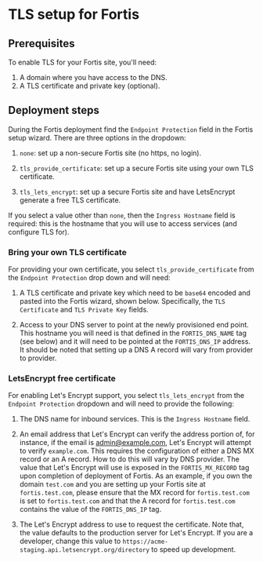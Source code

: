 # TLS setup for Fortis

## Prerequisites

To enable TLS for your Fortis site, you'll need:

1. A domain where you have access to the DNS.
2. A TLS certificate and private key (optional).

## Deployment steps

During the Fortis deployment find the `Endpoint Protection` field in the Fortis
setup wizard. There are three options in the dropdown:

1. `none`: set up a non-secure Fortis site (no https, no login).

2. `tls_provide_certificate`: set up a secure Fortis site using your own TLS
  certificate.

3. `tls_lets_encrypt`: set up a secure Fortis site and have LetsEncrypt generate
  a free TLS certificate.

If you select a value other than `none`, then the `Ingress Hostname` field is
required: this is the hostname that you will use to access services (and
configure TLS for).

### Bring your own TLS certificate

For providing your own certificate, you select `tls_provide_certificate` from
the `Endpoint Protection` drop down and will need:

1. A TLS certificate and private key which need to be `base64` encoded and
  pasted into the Fortis wizard, shown below. Specifically, the `TLS
  Certificate` and `TLS Private Key` fields.

2. Access to your DNS server to point at the newly provisioned end point.
  This hostname you will need is that defined in the `FORTIS_DNS_NAME` tag (see
  below) and it will need to be pointed at the `FORTIS_DNS_IP` address. It
  should be noted that setting up a DNS A record will vary from provider to
  provider.

### LetsEncrypt free certificate

For enabling Let's Encrypt support, you select `tls_lets_encrypt` from the
`Endpoint Protection` dropdown and will need to provide the following:

1. The DNS name for inbound services. This is the `Ingress Hostname` field.

2. An email address that Let's Encrypt can verify the address portion of, for
  instance, if the email is admin@example.com, Let's Encrypt will attempt to
  verify `example.com`. This requires the configuration of either a DNS MX
  record or an A record. How to do this will vary by DNS provider. The value
  that Let's Encrypt will use is exposed in the `FORTIS_MX_RECORD` tag upon
  completion of deployment of Fortis. As an example, if you own the domain
  `test.com` and you are setting up your Fortis site at `fortis.test.com`,
  please ensure that the MX record for `fortis.test.com` is set to
  `fortis.test.com` and that the A record for `fortis.test.com` contains the
  value of the `FORTIS_DNS_IP` tag.

3. The Let's Encrypt address to use to request the certificate. Note that,
  the value defaults to the production server for Let's Encrypt. If you are a
  developer, change this value to `https://acme-staging.api.letsencrypt.org/directory`
  to speed up development.
